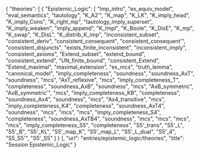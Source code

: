 {
    "theories": [
        {
            "Epistemic_Logic": [
                "Imp_intro",
                "ex_equiv_model",
                "eval_semantics",
                "tautology",
                "K_A2'",
                "K_map",
                "K_LK",
                "K_imply_head",
                "K_imply_Cons",
                "K_right_mp",
                "tautology_imply_superset",
                "K_imply_weaken",
                "imply_append",
                "K_ImpI",
                "K_Boole",
                "K_DisE",
                "K_mp",
                "K_swap",
                "K_DisL",
                "K_distrib_K_imp",
                "inconsistent_subset",
                "consistent_deriv",
                "consistent_consequent",
                "consistent_consequent'",
                "consistent_disjuncts",
                "exists_finite_inconsistent",
                "inconsistent_imply",
                "consistent_axioms",
                "Extend_subset",
                "extend_bound",
                "consistent_extend",
                "UN_finite_bound",
                "consistent_Extend",
                "Extend_maximal",
                "maximal_extension",
                "ex_mcs",
                "truth_lemma",
                "canonical_model",
                "imply_completeness",
                "soundness",
                "soundness_AxT",
                "soundness",
                "mcs",
                "AxT_reflexive",
                "mcs",
                "imply_completeness_T",
                "completeness",
                "soundness_AxB",
                "soundness",
                "mcs",
                "AxB_symmetric",
                "AxB_symmetric'",
                "mcs",
                "imply_completeness_KB",
                "completeness",
                "soundness_Ax4",
                "soundness",
                "mcs",
                "Ax4_transitive",
                "mcs",
                "imply_completeness_K4",
                "completeness",
                "soundness_AxT4",
                "soundness",
                "mcs",
                "mcs",
                "mcs",
                "imply_completeness_S4",
                "completeness",
                "soundness_AxTB4",
                "soundness",
                "mcs",
                "mcs",
                "mcs",
                "mcs",
                "imply_completeness_S5",
                "completeness",
                "S5'_trans",
                "S5'_L",
                "S5'_B",
                "S5'_KL",
                "S5'_map_K",
                "S5'_map_L",
                "S5'_L_dual",
                "S5'_4",
                "S5_S5'",
                "S5'_S5"
            ]
        }
    ],
    "url": "entries/epistemic_logic/theories",
    "title": "Session Epistemic_Logic"
}